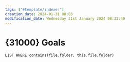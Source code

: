 ```yaml
---
tags: ["#template/indexer"]
creation_date: 2024-01-31 08:03
modification_date: Wednesday 31st January 2024 08:33:49
---
```


# {31000} Goals
```dataview 
LIST WHERE contains(file.folder, this.file.folder)
```